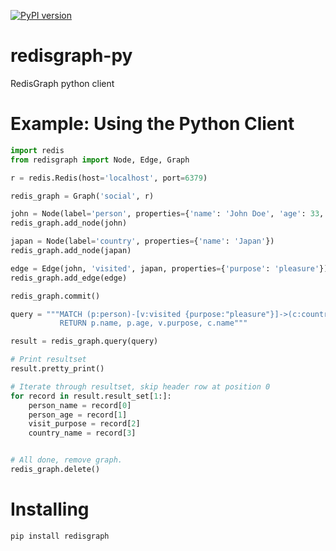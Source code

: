 [![PyPI version](https://badge.fury.io/py/redisgraph.svg)](https://badge.fury.io/py/redisgraph)

# redisgraph-py
RedisGraph python client


# Example: Using the Python Client

```python
import redis
from redisgraph import Node, Edge, Graph

r = redis.Redis(host='localhost', port=6379)

redis_graph = Graph('social', r)

john = Node(label='person', properties={'name': 'John Doe', 'age': 33, 'gender': 'male', 'status': 'single'})
redis_graph.add_node(john)

japan = Node(label='country', properties={'name': 'Japan'})
redis_graph.add_node(japan)

edge = Edge(john, 'visited', japan, properties={'purpose': 'pleasure'})
redis_graph.add_edge(edge)

redis_graph.commit()

query = """MATCH (p:person)-[v:visited {purpose:"pleasure"}]->(c:country)
		   RETURN p.name, p.age, v.purpose, c.name"""

result = redis_graph.query(query)

# Print resultset
result.pretty_print()

# Iterate through resultset, skip header row at position 0
for record in result.result_set[1:]:
	person_name = record[0]
	person_age = record[1]
	visit_purpose = record[2]
	country_name = record[3]


# All done, remove graph.
redis_graph.delete()
```

# Installing
```
pip install redisgraph
```
